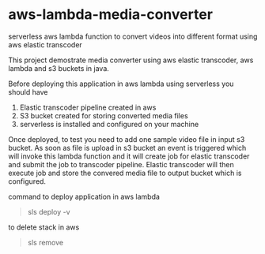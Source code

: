 # aws-lambda-media-converter
serverless aws lambda function to convert videos into different format using aws elastic transcoder


This project demostrate media converter using aws elastic transcoder, aws lambda and s3 buckets in java.

Before deploying this application in aws lambda using serverless you should have

1. Elastic transcoder pipeline created in aws
2. S3 bucket created for storing converted media files
3. serverless is installed and configured on your machine

Once deployed, to test you need to add one sample video file in input s3 bucket.
As soon as file is upload in s3 bucket an event is triggered which will invoke this lambda function and it will create job for elastic transcoder and submit the job to transcoder pipeline.
Elastic transcoder will then execute job and store the convered media file to output bucket which is configured.

command to deploy application in aws lambda
> sls deploy -v

to delete stack in aws
> sls remove
